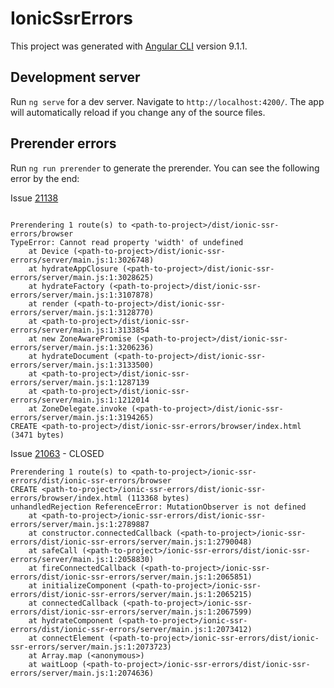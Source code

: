 # IonicSsrErrors

This project was generated with [Angular CLI](https://github.com/angular/angular-cli) version 9.1.1.

## Development server

Run `ng serve` for a dev server. Navigate to `http://localhost:4200/`. The app will automatically reload if you change any of the source files.

## Prerender errors

Run `ng run prerender` to generate the prerender. You can see the following error by the end:


Issue [21138](https://github.com/ionic-team/ionic/issues/21138)

```

Prerendering 1 route(s) to <path-to-project>/dist/ionic-ssr-errors/browser
TypeError: Cannot read property 'width' of undefined
    at Device (<path-to-project>/dist/ionic-ssr-errors/server/main.js:1:3026748)
    at hydrateAppClosure (<path-to-project>/dist/ionic-ssr-errors/server/main.js:1:3028625)
    at hydrateFactory (<path-to-project>/dist/ionic-ssr-errors/server/main.js:1:3107878)
    at render (<path-to-project>/dist/ionic-ssr-errors/server/main.js:1:3128770)
    at <path-to-project>/dist/ionic-ssr-errors/server/main.js:1:3133854
    at new ZoneAwarePromise (<path-to-project>/dist/ionic-ssr-errors/server/main.js:1:3206236)
    at hydrateDocument (<path-to-project>/dist/ionic-ssr-errors/server/main.js:1:3133500)
    at <path-to-project>/dist/ionic-ssr-errors/server/main.js:1:1287139
    at <path-to-project>/dist/ionic-ssr-errors/server/main.js:1:1212014
    at ZoneDelegate.invoke (<path-to-project>/dist/ionic-ssr-errors/server/main.js:1:3194265)
CREATE <path-to-project>/dist/ionic-ssr-errors/browser/index.html (3471 bytes)
```

Issue [21063](https://github.com/ionic-team/ionic/issues/21063) - CLOSED

```
Prerendering 1 route(s) to <path-to-project>/ionic-ssr-errors/dist/ionic-ssr-errors/browser
CREATE <path-to-project>/ionic-ssr-errors/dist/ionic-ssr-errors/browser/index.html (113368 bytes)
unhandledRejection ReferenceError: MutationObserver is not defined
    at <path-to-project>/ionic-ssr-errors/dist/ionic-ssr-errors/server/main.js:1:2789887
    at constructor.connectedCallback (<path-to-project>/ionic-ssr-errors/dist/ionic-ssr-errors/server/main.js:1:2790048)
    at safeCall (<path-to-project>/ionic-ssr-errors/dist/ionic-ssr-errors/server/main.js:1:2058830)
    at fireConnectedCallback (<path-to-project>/ionic-ssr-errors/dist/ionic-ssr-errors/server/main.js:1:2065851)
    at initializeComponent (<path-to-project>/ionic-ssr-errors/dist/ionic-ssr-errors/server/main.js:1:2065215)
    at connectedCallback (<path-to-project>/ionic-ssr-errors/dist/ionic-ssr-errors/server/main.js:1:2067599)
    at hydrateComponent (<path-to-project>/ionic-ssr-errors/dist/ionic-ssr-errors/server/main.js:1:2073412)
    at connectElement (<path-to-project>/ionic-ssr-errors/dist/ionic-ssr-errors/server/main.js:1:2073723)
    at Array.map (<anonymous>)
    at waitLoop (<path-to-project>/ionic-ssr-errors/dist/ionic-ssr-errors/server/main.js:1:2074636)
```
